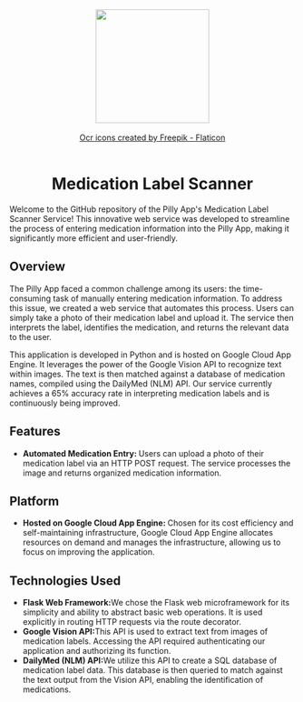 <div align = "center" ><img height = "200px" src = "https://github.com/abGit9/Med_Label_Reader/assets/50727486/649ee9ab-6286-4600-9a4d-8ca57e9c7ea5"></img></div>
<br>
<div align = "center"><a href="https://www.flaticon.com/free-icons/ocr" title="ocr icons">Ocr icons created by Freepik - Flaticon</a></div>
<br>
<h1 align = "center" >Medication Label Scanner</h1>
<p>Welcome to the GitHub repository of the Pilly App's Medication Label Scanner Service! This innovative web service was developed to streamline the process of entering medication information into the Pilly App, making it significantly more efficient and user-friendly.</p>


<h2>Overview</h2>
<p>The Pilly App faced a common challenge among its users: the time-consuming task of manually entering medication information. To address this issue, we created a web service that automates this process. Users can simply take a photo of their medication label and upload it. The service then interprets the label, identifies the medication, and returns the relevant data to the user.</p>
<p>This application is developed in Python and is hosted on Google Cloud App Engine. It leverages the power of the Google Vision API to recognize text within images. The text is then matched against a database of medication names, compiled using the DailyMed (NLM) API. Our service currently achieves a 65% accuracy rate in interpreting medication labels and is continuously being improved.</p>


<h2>Features</h2>
<ul>
    <li><b>Automated Medication Entry: </b>Users can upload a photo of their medication label via an HTTP POST request. The service processes the image and returns organized medication information.</li>    
</ul>

<h2>Platform</h2>
<ul>
    <li><b>Hosted on Google Cloud App Engine: </b>Chosen for its cost efficiency and self-maintaining infrastructure, Google Cloud App Engine allocates resources on demand and manages the infrastructure, allowing us to focus on improving the application.</li>    
</ul>

<h2>Technologies Used</h2>
<ul>
    <li><b>Flask Web Framework:</b>We chose the Flask web microframework for its simplicity and ability to abstract basic web operations. It is used explicitly in routing HTTP requests via the route decorator.</li>    
   <li><b>Google Vision API:</b>This API is used to extract text from images of medication labels. Accessing the API required authenticating our application and authorizing its function.</li>   
   <li><b>DailyMed (NLM) API:</b>We utilize this API to create a SQL database of medication label data. This database is then queried to match against the text output from the Vision API, enabling the identification of medications.</li>   
</ul>
<br>


